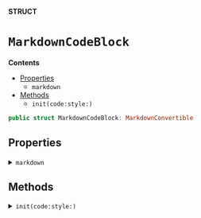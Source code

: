 **STRUCT**

# `MarkdownCodeBlock`

**Contents**

- [Properties](#properties)
  - `markdown`
- [Methods](#methods)
  - `init(code:style:)`

```swift
public struct MarkdownCodeBlock: MarkdownConvertible
```

## Properties
<details><summary markdown="span"><code>markdown</code></summary>

```swift
public var markdown: String
```

> Generated Markdown output

</details>

## Methods
<details><summary markdown="span"><code>init(code:style:)</code></summary>

```swift
public init(code: String, style: CodeBlockStyle = .indented)
```

</details>